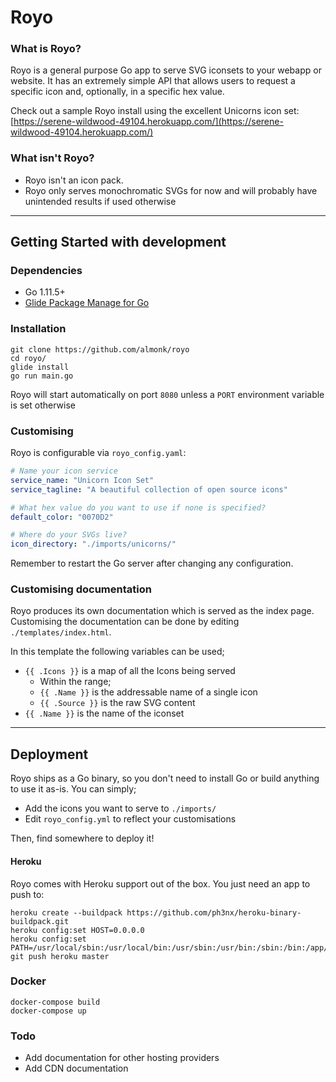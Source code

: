 # Royo

### What is Royo?
Royo is a general purpose Go app to serve SVG iconsets to your webapp or website. It has an extremely simple API that allows users to request a specific icon and, optionally, in a specific hex value.

Check out a sample Royo install using the excellent Unicorns icon set:
[https://serene-wildwood-49104.herokuapp.com/](https://serene-wildwood-49104.herokuapp.com/)

### What isn't Royo?
* Royo isn't an icon pack. 
* Royo only serves monochromatic SVGs for now and will probably have unintended results if used otherwise

---

## Getting Started with development

### Dependencies
* Go 1.11.5+
* [Glide Package Manage for Go](https://github.com/Masterminds/glide)

### Installation

```console
git clone https://github.com/almonk/royo
cd royo/
glide install
go run main.go
```

Royo will start automatically on port `8080` unless a `PORT` environment variable is set otherwise

### Customising
Royo is configurable via `royo_config.yaml`:

```yaml
# Name your icon service
service_name: "Unicorn Icon Set"
service_tagline: "A beautiful collection of open source icons"

# What hex value do you want to use if none is specified?
default_color: "0070D2"

# Where do your SVGs live?
icon_directory: "./imports/unicorns/"
```

Remember to restart the Go server after changing any configuration.

### Customising documentation
Royo produces its own documentation which is served as the index page. Customising the documentation can be done by editing `./templates/index.html`.

In this template the following variables can be used;
* `{{ .Icons }}` is a map of all the Icons being served
  * Within the range;
  * `{{ .Name }}` is the addressable name of a single icon
  * `{{ .Source }}` is the raw SVG content
* `{{ .Name }}` is the name of the iconset


---

## Deployment

Royo ships as a Go binary, so you don't need to install Go or build anything to use it as-is. You can simply;
* Add the icons you want to serve to `./imports/`
* Edit `royo_config.yml` to reflect your customisations

Then, find somewhere to deploy it!

#### Heroku
Royo comes with Heroku support out of the box. You just need an app to push to:

```console
heroku create --buildpack https://github.com/ph3nx/heroku-binary-buildpack.git
heroku config:set HOST=0.0.0.0
heroku config:set PATH=/usr/local/sbin:/usr/local/bin:/usr/sbin:/usr/bin:/sbin:/bin:/app/bin
git push heroku master
```

### Docker
```console
docker-compose build
docker-compose up
```


### Todo
* Add documentation for other hosting providers
* Add CDN documentation
